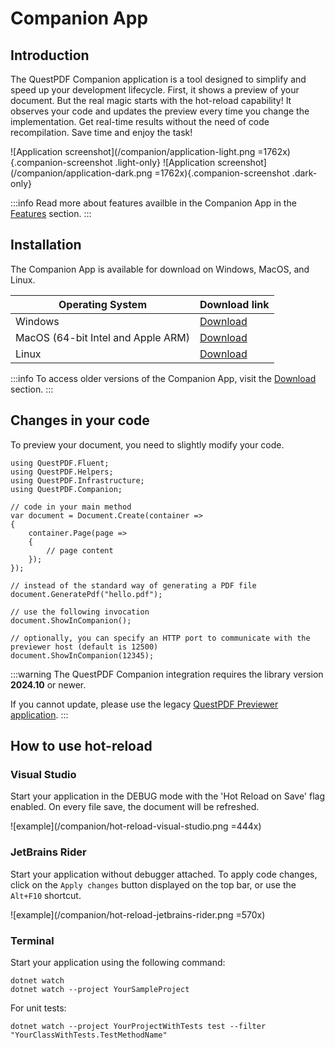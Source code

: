 # Companion App

## Introduction

The QuestPDF Companion application is a tool designed to simplify and speed up your development lifecycle.
First, it shows a preview of your document. But the real magic starts with the hot-reload capability! 
It observes your code and updates the preview every time you change the implementation. 
Get real-time results without the need of code recompilation. Save time and enjoy the task!

![Application screenshot](/companion/application-light.png =1762x){.companion-screenshot .light-only}
![Application screenshot](/companion/application-dark.png =1762x){.companion-screenshot .dark-only}

:::info
Read more about features availble in the Companion App in the [Features](/companion/features) section.
:::


## Installation

The Companion App is available for download on Windows, MacOS, and Linux. 

| Operating System                   | Download link                                                                                                               |
|------------------------------------|-----------------------------------------------------------------------------------------------------------------------------|
| Windows                            | [Download](https://github.com/QuestPDF/QuestPDF.Companion/releases/download/2024.10.8/QuestPDF.Companion.2024.10.8.exe)     |
| MacOS (64-bit Intel and Apple ARM) | [Download](https://github.com/QuestPDF/QuestPDF.Companion/releases/download/2024.10.8/QuestPDF.Companion.2024.10.8.app.zip) |
| Linux                              | [Download](https://github.com/QuestPDF/QuestPDF.Companion/releases/download/2024.10.8/QuestPDF.Companion.2024.10.8.deb)     |

:::info
To access older versions of the Companion App, visit the [Download](/companion/download) section.
:::


## Changes in your code

To preview your document, you need to slightly modify your code.

```c#{19,22}
using QuestPDF.Fluent;
using QuestPDF.Helpers;
using QuestPDF.Infrastructure;
using QuestPDF.Companion;

// code in your main method
var document = Document.Create(container =>
{
    container.Page(page =>
    {
        // page content
    });
});

// instead of the standard way of generating a PDF file
document.GeneratePdf("hello.pdf");

// use the following invocation
document.ShowInCompanion();

// optionally, you can specify an HTTP port to communicate with the previewer host (default is 12500)
document.ShowInCompanion(12345);
```

:::warning
The QuestPDF Companion integration requires the library version **2024.10** or newer.

If you cannot update, please use the legacy [QuestPDF Previewer application](/document-previewer.html).
:::


## How to use hot-reload

### Visual Studio

Start your application in the DEBUG mode with the 'Hot Reload on Save' flag enabled. On every file save, the document will be refreshed.

![example](/companion/hot-reload-visual-studio.png =444x)

### JetBrains Rider

Start your application without debugger attached. To apply code changes, click on the `Apply changes` button displayed on the top bar, or use the `Alt+F10` shortcut.

![example](/companion/hot-reload-jetbrains-rider.png =570x)

### Terminal

Start your application using the following command:

```shell
dotnet watch
dotnet watch --project YourSampleProject
```

For unit tests:

```shell
dotnet watch --project YourProjectWithTests test --filter "YourClassWithTests.TestMethodName"
```
